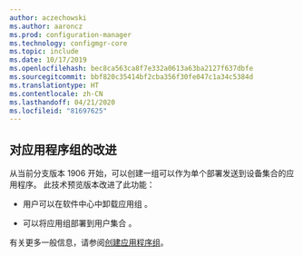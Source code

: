 ```yaml
---
author: aczechowski
ms.author: aaroncz
ms.prod: configuration-manager
ms.technology: configmgr-core
ms.topic: include
ms.date: 10/17/2019
ms.openlocfilehash: bec8ca563ca8f7e332a0613a63ba2127f637dbfe
ms.sourcegitcommit: bbf820c35414bf2cba356f30fe047c1a34c5384d
ms.translationtype: HT
ms.contentlocale: zh-CN
ms.lasthandoff: 04/21/2020
ms.locfileid: "81697625"
---
```

## <a name="improvements-to-application-groups"></a><a name="bkmk_appgrp"></a> 对应用程序组的改进

<!--4760058-->

从当前分支版本 1906 开始，可以创建一组可以作为单个部署发送到设备集合的应用程序。 此技术预览版本改进了此功能：

- 用户可以在软件中心中卸载应用组  。

- 可以将应用组部署到用户集合  。

有关更多一般信息，请参阅[创建应用程序组](../../../../../apps/deploy-use/create-app-groups.md)。
